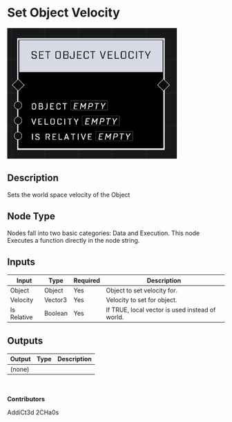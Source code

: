 # Set Object Velocity
![](../../../.gitbook/assets/set-object-velocity.png)
## Description
Sets the world space velocity of the Object

## Node Type
Nodes fall into two basic categories: Data and Execution. This node Executes a function directly in the node string.

## Inputs
| Input | Type | Required | Description |
|------------------|------------------|----------|--------------------------------------------------------------|
| Object | Object | Yes | Object to set velocity for. |
| Velocity | Vector3 | Yes | Velocity to set for object. |
| Is Relative | Boolean | Yes | If TRUE, local vector is used instead of world. |

## Outputs
| Output | Type | Description |
|------------------|------------------|--------------------------------------------------------------|
| (none) | | |

\
\
**Contributors**

AddiCt3d 2CHa0s